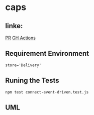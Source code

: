 # caps
## linke: 
[PR]()
[GH Actions]()

## Requirement Environment
``store='Delivery'``
## Runing the Tests
``npm test connect-event-driven.test.js``

## UML
